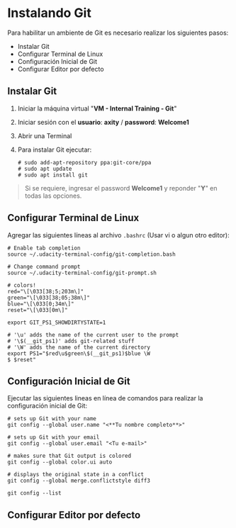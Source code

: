# Instalando Git
Para habilitar un ambiente de Git es necesario realizar los siguientes pasos:

 - Instalar Git
 - Configurar Terminal de Linux
 - Configuración Inicial de Git
 - Configurar Editor por defecto

## Instalar Git
 1. Iniciar la máquina virtual "**VM - Internal Training - Git**"
 2. Iniciar sesión con el **usuario**: **axity** / **password**: **Welcome1**
 3. Abrir una Terminal
 4. Para instalar Git ejecutar:

        # sudo add-apt-repository ppa:git-core/ppa
        # sudo apt update
        # sudo apt install git
    

> Si se requiere, ingresar el password **Welcome1** y reponder "**Y**" en todas las opciones.

## Configurar Terminal de Linux

Agregar las siguientes líneas al archivo `.bashrc` (Usar vi o algun otro editor):

```
# Enable tab completion
source ~/.udacity-terminal-config/git-completion.bash

# Change command prompt
source ~/.udacity-terminal-config/git-prompt.sh

# colors!
red="\[\033[38;5;203m\]"
green="\[\033[38;05;38m\]"
blue="\[\033[0;34m\]"
reset="\[\033[0m\]"

export GIT_PS1_SHOWDIRTYSTATE=1

# '\u' adds the name of the current user to the prompt
# '\$(__git_ps1)' adds git-related stuff
# '\W' adds the name of the current directory
export PS1="$red\u$green\$(__git_ps1)$blue \W
$ $reset"
```

## Configuración Inicial de Git

Ejecutar las siguientes lineas en línea de comandos para realizar la configuración inicial de Git:

```
# sets up Git with your name
git config --global user.name "<**Tu nombre completo**>"

# sets up Git with your email
git config --global user.email "<Tu e-mail>"

# makes sure that Git output is colored
git config --global color.ui auto

# displays the original state in a conflict
git config --global merge.conflictstyle diff3

git config --list
```

## Configurar Editor por defecto

<!--stackedit_data:
eyJoaXN0b3J5IjpbLTE4NjU4MTczMTQsLTg3MzgyODg5OCwtMT
E5MzE1MjI5LC0xMDA3MjgxMDQzLC0zODM5MzA0NSwtMjEwMTEy
NjMwNyw3NzM5NDEzMDUsODA0MDYzODU3LDE4MzYyMzcwMiw5MD
MzMDI5OTgsLTcxNzIzNjcxMywtMzA0MTI2MzE4LDE5NjgwNzE4
MzQsLTE5Mzg3MjU2NzEsMzU5NjczNDYsNzMwOTk4MTE2XX0=
-->